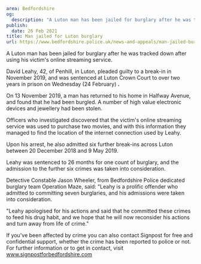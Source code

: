 ```yaml
area: Bedfordshire
og:
  description: "A Luton man has been jailed for burglary after he was tracked down after using his victim\u2019s online streaming service."
publish:
  date: 26 Feb 2021
title: Man jailed for Luton burglary
url: https://www.bedfordshire.police.uk/news-and-appeals/man-jailed-burglary-Feb21
```

A Luton man has been jailed for burglary after he was tracked down after using his victim's online streaming service.

David Leahy, 42, of Penhill, in Luton, pleaded guilty to a break-in in November 2019, and was sentenced at Luton Crown Court to over two years in prison on Wednesday (24 February) **.**

On 13 November 2019, a man has returned to his home in Halfway Avenue, and found that he had been burgled. A number of high value electronic devices and jewellery had been stolen.

Officers who investigated discovered that the victim's online streaming service was used to purchase two movies, and with this information they managed to find the location of the internet connection used by Leahy.

Upon his arrest, he also admitted six further break-ins across Luton between 20 December 2018 and 9 May 2019.

Leahy was sentenced to 26 months for one count of burglary, and the admission to the further six crimes was taken into consideration.

Detective Constable Jason Wheeler, from Bedfordshire Police dedicated burglary team Operation Maze, said: "Leahy is a prolific offender who admitted to committing seven burglaries, and his admissions were taken into consideration.

"Leahy apologised for his actions and said that he committed these crimes to feed his drug habit, and we hope that he will now reconsider his actions and turn away from life of crime."

If you've been affected by crime you can also contact Signpost for free and confidential support, whether the crime has been reported to police or not. For further information or to get in contact, visit www.signpostforbedfordshire.com
